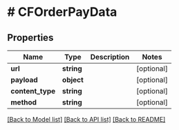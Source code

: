 # # CFOrderPayData

## Properties

Name | Type | Description | Notes
------------ | ------------- | ------------- | -------------
**url** | **string** |  | [optional]
**payload** | **object** |  | [optional]
**content_type** | **string** |  | [optional]
**method** | **string** |  | [optional]

[[Back to Model list]](../../README.md#models) [[Back to API list]](../../README.md#endpoints) [[Back to README]](../../README.md)
